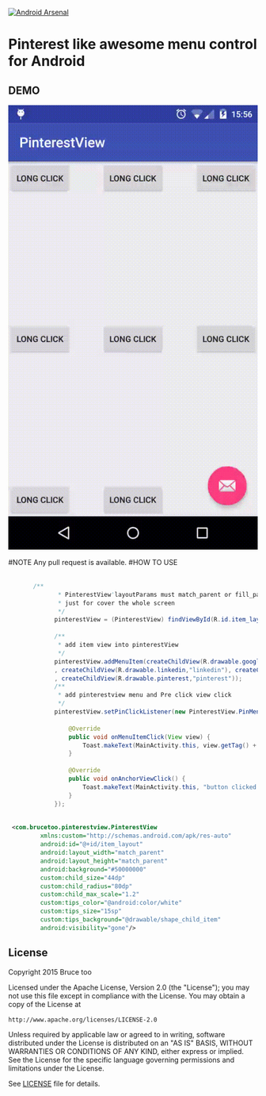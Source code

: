 [![Android Arsenal](https://img.shields.io/badge/Android%20Arsenal-PinterestView-green.svg?style=flat)](https://android-arsenal.com/details/1/2595)
# Pinterest like awesome menu control for Android

## DEMO
![MINE](./mine1.gif)

#NOTE
 Any pull request is available.
#HOW TO USE
```java

       /**
              * PinterestView'layoutParams must match_parent or fill_parent,
              * just for cover the whole screen
              */
             pinterestView = (PinterestView) findViewById(R.id.item_layout);
     
             /**
              * add item view into pinterestView
              */
             pinterestView.addMenuItem(createChildView(R.drawable.googleplus,"")
             , createChildView(R.drawable.linkedin,"linkedin"), createChildView(R.drawable.twitter,"twitter")
             , createChildView(R.drawable.pinterest,"pinterest"));
             /**
              * add pinterestview menu and Pre click view click
              */
             pinterestView.setPinClickListener(new PinterestView.PinMenuClickListener() {
     
                 @Override
                 public void onMenuItemClick(View view) {
                     Toast.makeText(MainActivity.this, view.getTag() + " clicked!", Toast.LENGTH_SHORT).show();
                 }
     
                 @Override
                 public void onAnchorViewClick() {
                     Toast.makeText(MainActivity.this, "button clicked!", Toast.LENGTH_SHORT).show();
                 }
             });

```

```xml

 <com.brucetoo.pinterestview.PinterestView
         xmlns:custom="http://schemas.android.com/apk/res-auto"
         android:id="@+id/item_layout"
         android:layout_width="match_parent"
         android:layout_height="match_parent"
         android:background="#50000000"
         custom:child_size="44dp"
         custom:child_radius="80dp"
         custom:child_max_scale="1.2"
         custom:tips_color="@android:color/white"
         custom:tips_size="15sp"
         custom:tips_background="@drawable/shape_child_item"
         android:visibility="gone"/>

```

## License

Copyright 2015 Bruce too

Licensed under the Apache License, Version 2.0 (the "License");
you may not use this file except in compliance with the License.
You may obtain a copy of the License at

    http://www.apache.org/licenses/LICENSE-2.0

Unless required by applicable law or agreed to in writing, software
distributed under the License is distributed on an "AS IS" BASIS,
WITHOUT WARRANTIES OR CONDITIONS OF ANY KIND, either express or implied.
See the License for the specific language governing permissions and
limitations under the License.

See [LICENSE](LICENSE) file for details.
